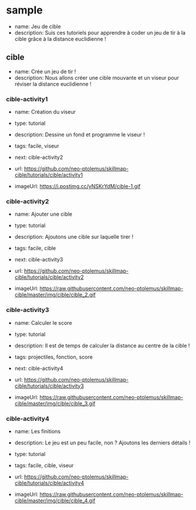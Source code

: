 # sample
* name: Jeu de cible
* description: Suis ces tutoriels pour apprendre à coder un jeu de tir à la cible grâce à la distance euclidienne !

## cible
* name: Crée un jeu de tir !
* description: Nous allons créer une cible mouvante et un viseur pour réviser la distance euclidienne !

### cible-activity1

* name: Création du viseur
* type: tutorial
* description: Dessine un fond et programme le viseur !
* tags: facile, viseur
* next: cible-activity2

* url: https://github.com/neo-ptolemus/skillmap-cible/tutorials/cible/activity1
* imageUrl: https://i.postimg.cc/yNSKrYdM/cible-1.gif

### cible-activity2

* name: Ajouter une cible
* type: tutorial
* description: Ajoutons une cible sur laquelle tirer !
* tags: facile, cible
* next: cible-activity3

* url: https://github.com/neo-ptolemus/skillmap-cible/tutorials/cible/activity2
* imageUrl: https://raw.githubusercontent.com/neo-ptolemus/skillmap-cible/master/img/cible/cible_2.gif


### cible-activity3

* name: Calculer le score
* type: tutorial
* description: Il est de temps de calculer la distance au centre de la cible !
* tags: projectiles, fonction, score
* next: cible-activity4

* url: https://github.com/neo-ptolemus/skillmap-cible/tutorials/cible/activity3
* imageUrl: https://raw.githubusercontent.com/neo-ptolemus/skillmap-cible/master/img/cible/cible_3.gif

### cible-activity4

* name: Les finitions
* description: Le jeu est un peu facile, non ? Ajoutons les derniers détails !
* type: tutorial
* tags: facile, cible, viseur

* url: https://github.com/neo-ptolemus/skillmap-cible/tutorials/cible/activity4
* imageUrl: https://raw.githubusercontent.com/neo-ptolemus/skillmap-cible/master/img/cible/cible_4.gif
